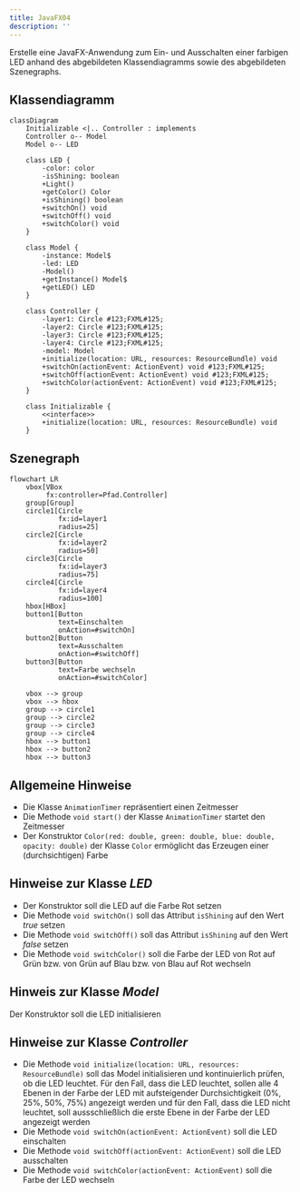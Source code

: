 ```yaml
---
title: JavaFX04
description: ''
---
```


Erstelle eine JavaFX-Anwendung zum Ein- und Ausschalten einer farbigen LED
anhand des abgebildeten Klassendiagramms sowie des abgebildeten Szenegraphs.

## Klassendiagramm

```mermaid
classDiagram
    Initializable <|.. Controller : implements
    Controller o-- Model
    Model o-- LED

    class LED {
        -color: color
        -isShining: boolean
        +Light()
        +getColor() Color
        +isShining() boolean
        +switchOn() void
        +switchOff() void
        +switchColor() void
    }

    class Model {
        -instance: Model$
        -led: LED
        -Model()
        +getInstance() Model$
        +getLED() LED
    }

    class Controller {
        -layer1: Circle #123;FXML#125;
        -layer2: Circle #123;FXML#125;
        -layer3: Circle #123;FXML#125;
        -layer4: Circle #123;FXML#125;
        -model: Model
        +initialize(location: URL, resources: ResourceBundle) void
        +switchOn(actionEvent: ActionEvent) void #123;FXML#125;
        +switchOff(actionEvent: ActionEvent) void #123;FXML#125;
        +switchColor(actionEvent: ActionEvent) void #123;FXML#125;
    }

    class Initializable {
        <<interface>>
        +initialize(location: URL, resources: ResourceBundle) void
    }
```

## Szenegraph

```mermaid
flowchart LR
	vbox[VBox
	     fx:controller=Pfad.Controller]
	group[Group]
	circle1[Circle
	        fx:id=layer1
	        radius=25]
	circle2[Circle
	        fx:id=layer2
	        radius=50]
	circle3[Circle
	        fx:id=layer3
	        radius=75]
	circle4[Circle
	        fx:id=layer4
	        radius=100]
	hbox[HBox]
	button1[Button
	        text=Einschalten
	        onAction=#switchOn]
	button2[Button
	        text=Ausschalten
	        onAction=#switchOff]
	button3[Button
	        text=Farbe wechseln
	        onAction=#switchColor]

    vbox --> group
    vbox --> hbox
    group --> circle1
    group --> circle2
    group --> circle3
    group --> circle4
    hbox --> button1
    hbox --> button2
    hbox --> button3
```

## Allgemeine Hinweise

- Die Klasse `AnimationTimer` repräsentiert einen Zeitmesser
- Die Methode `void start()` der Klasse `AnimationTimer` startet den Zeitmesser
- Der Konstruktor
  `Color(red: double, green: double, blue: double, opacity: double)` der Klasse
  `Color` ermöglicht das Erzeugen einer (durchsichtigen) Farbe

## Hinweise zur Klasse _LED_

- Der Konstruktor soll die LED auf die Farbe Rot setzen
- Die Methode `void switchOn()` soll das Attribut `isShining` auf den Wert
  _true_ setzen
- Die Methode `void switchOff()` soll das Attribut `isShining` auf den Wert
  _false_ setzen
- Die Methode `void switchColor()` soll die Farbe der LED von Rot auf Grün bzw.
  von Grün auf Blau bzw. von Blau auf Rot wechseln

## Hinweis zur Klasse _Model_

Der Konstruktor soll die LED initialisieren

## Hinweise zur Klasse _Controller_

- Die Methode `void initialize(location: URL, resources: ResourceBundle)` soll
  das Model initialisieren und kontinuierlich prüfen, ob die LED leuchtet. Für
  den Fall, dass die LED leuchtet, sollen alle 4 Ebenen in der Farbe der LED mit
  aufsteigender Durchsichtigkeit (0%, 25%, 50%, 75%) angezeigt werden und für
  den Fall, dass die LED nicht leuchtet, soll aussschließlich die erste Ebene in
  der Farbe der LED angezeigt werden
- Die Methode `void switchOn(actionEvent: ActionEvent)` soll die LED einschalten
- Die Methode `void switchOff(actionEvent: ActionEvent)` soll die LED
  ausschalten
- Die Methode `void switchColor(actionEvent: ActionEvent)` soll die Farbe der
  LED wechseln
